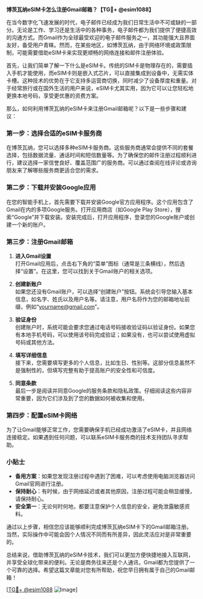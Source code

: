 **博茨瓦纳eSIM卡怎么注册Gmail邮箱？【TG💪+ @esim1088】**

在当今数字化飞速发展的时代，电子邮件已经成为我们日常生活中不可或缺的一部分。无论是工作、学习还是生活中的各种事务，电子邮件都为我们提供了便捷高效的沟通方式。而Gmail作为全球最受欢迎的电子邮件服务之一，其功能强大且界面友好，备受用户青睐。然而，在某些地区，如博茨瓦纳，由于网络环境或政策限制，可能需要借助eSIM卡来实现更顺畅的网络连接和邮件注册体验。

首先，让我们简单了解一下什么是eSIM卡。传统的SIM卡是物理存在的，需要插入手机才能使用，而eSIM卡则是嵌入式芯片，可以直接集成到设备中，无需实体卡槽。这种技术的优势在于它支持多运营商切换，同时减少了设备厚度和重量。对于经常旅行或在国外生活的用户来说，eSIM卡尤其实用，因为它可以让您轻松地更换本地号码，享受更优惠的资费方案。

那么，如何利用博茨瓦纳的eSIM卡来注册Gmail邮箱呢？以下是一些步骤和建议：

### 第一步：选择合适的eSIM卡服务商

在博茨瓦纳，您可以选择多种eSIM卡服务商。这些服务商通常会提供不同的套餐选择，包括数据流量、通话时间和短信数量等。为了确保您的邮件注册过程顺利进行，建议选择一家信誉良好、覆盖范围广的服务商。可以通过查阅在线评论或咨询朋友来了解哪些服务商更适合您的需求。

### 第二步：下载并安装Google应用

在您的智能手机上，首先需要下载并安装Google官方应用程序。这个应用包含了Gmail在内的多项Google服务。打开应用商店（如Google Play Store），搜索“Google”并下载安装。安装完成后，打开应用程序，登录您的Google账户或创建一个新的账户。

### 第三步：注册Gmail邮箱

1. **进入Gmail设置**  
   打开Gmail应用后，点击右下角的“菜单”图标（通常是三条横线），然后选择“设置”。在这里，您可以找到关于Gmail账户的相关选项。

2. **创建新账户**  
   如果您还没有Gmail账户，可以选择“创建账户”按钮。系统会引导您输入基本信息，如名字、姓氏以及用户名等。请注意，用户名将作为您的邮箱地址前缀，例如“yourname@gmail.com”。

3. **验证身份**  
   创建账户时，系统可能会要求您通过电话号码接收验证码以验证身份。如果您有本地手机号码，可以使用该号码完成验证；如果没有，也可以尝试使用虚拟号码或其他方法。

4. **填写详细信息**  
   接下来，您需要填写更多的个人信息，比如生日、性别等。这部分信息虽然不是强制性的，但填写完整有助于提高账户的安全性和可信度。

5. **同意条款**  
   最后一步是阅读并同意Google的服务条款和隐私政策。仔细阅读这些内容非常重要，因为它们涉及到了您的数据如何被收集和使用。

### 第四步：配置eSIM卡网络

为了让Gmail能够正常工作，您需要确保手机已经成功激活了eSIM卡，并且网络连接稳定。如果遇到任何问题，可以联系eSIM卡服务商的技术支持团队寻求帮助。

### 小贴士

- **备用方案**：如果您发现注册过程中遇到了困难，可以考虑使用电脑浏览器访问Gmail官网进行注册。
- **保持耐心**：有时候，由于网络延迟或者其他原因，注册过程可能会稍显缓慢，请保持耐心。
- **安全第一**：无论何时何地，都要注意保护个人信息的安全，避免泄露敏感资料。

通过以上步骤，相信您应该能够顺利完成博茨瓦纳eSIM卡下的Gmail邮箱注册。当然，实际操作中可能会因个人情况不同而有所差异，因此灵活应对是非常重要的。

总结来说，借助博茨瓦纳的eSIM卡技术，我们可以更加方便快捷地接入互联网，并享受全球化带来的便利。无论是商务往来还是个人通讯，Gmail都为您提供了一个可靠的选择。希望这篇文章能对您有所帮助，祝您早日拥有属于自己的Gmail邮箱！

[[TG💪+ @esim1088](https://t.me/s/esim1088) ![Image](https://i.postimg.cc/4NQfJmqS/Snipaste-2025-05-13-00-14-12.png)]